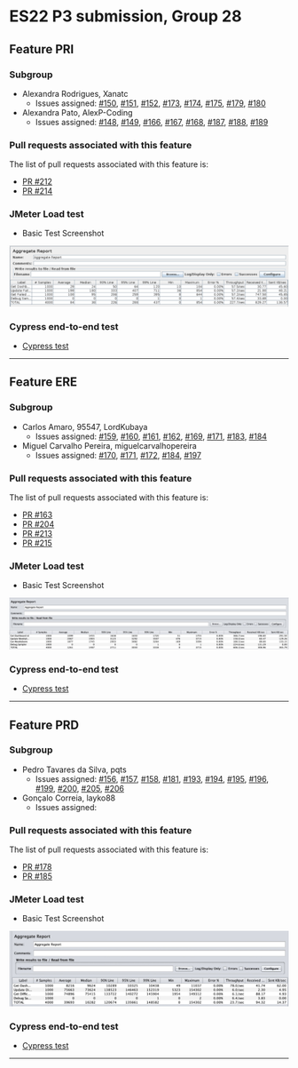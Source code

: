 # ES22 P3 submission, Group 28



## Feature PRI

### Subgroup
- Alexandra Rodrigues, Xanatc
    + Issues assigned: [#150](https://github.com/tecnico-softeng-2022/es22-28/issues/150), [#151](https://github.com/tecnico-softeng-2022/es22-28/issues/151), [#152](https://github.com/tecnico-softeng-2022/es22-28/issues/152), [#173](https://github.com/tecnico-softeng-2022/es22-28/issues/173), [#174](https://github.com/tecnico-softeng-2022/es22-28/issues/174), [#175](https://github.com/tecnico-softeng-2022/es22-28/issues/175), [#179](https://github.com/tecnico-softeng-2022/es22-28/issues/179), [#180](https://github.com/tecnico-softeng-2022/es22-28/issues/180)
- Alexandra Pato, AlexP-Coding
    + Issues assigned: [#148](https://github.com/tecnico-softeng-2022/es22-28/issues/148), [#149](https://github.com/tecnico-softeng-2022/es22-28/issues/149), [#166](https://github.com/tecnico-softeng-2022/es22-28/issues/166), [#167](https://github.com/tecnico-softeng-2022/es22-28/issues/167), [#168](https://github.com/tecnico-softeng-2022/es22-28/issues/168), [#187](https://github.com/tecnico-softeng-2022/es22-28/issues/187), [#188](https://github.com/tecnico-softeng-2022/es22-28/issues/188), [#189](https://github.com/tecnico-softeng-2022/es22-28/issues/189)

### Pull requests associated with this feature

The list of pull requests associated with this feature is:

- [PR #212](https://github.com/tecnico-softeng-2022/es22-28/pull/212)
- [PR #214](https://github.com/tecnico-softeng-2022/es22-28/pull/214)

### JMeter Load test

- Basic Test Screenshot

![Basic Test Screenshot](p3-images/PRI-basicTest.png)

### Cypress end-to-end test

- [Cypress test](https://github.com/tecnico-softeng-2022/es22-28/tree/develop/frontend/tests/e2e/specs/Dashboard/failedAnswers.js)

---


## Feature ERE

### Subgroup
- Carlos Amaro, 95547, LordKubaya
    + Issues assigned: [#159](https://github.com/tecnico-softeng-2022/es22-28/issues/159), [#160](https://github.com/tecnico-softeng-2022/es22-28/issues/160), [#161](https://github.com/tecnico-softeng-2022/es22-28/issues/161), [#162](https://github.com/tecnico-softeng-2022/es22-28/issues/162), [#169](https://github.com/tecnico-softeng-2022/es22-28/issues/169), [#171](https://github.com/tecnico-softeng-2022/es22-28/issues/171), [#183](https://github.com/tecnico-softeng-2022/es22-28/issues/183), [#184](https://github.com/tecnico-softeng-2022/es22-28/issues/184)
- Miguel Carvalho Pereira, miguelcarvalhopereira
    + Issues assigned: [#170](https://github.com/tecnico-softeng-2022/es22-28/issues/170), [#171](https://github.com/tecnico-softeng-2022/es22-28/issues/171), [#172](https://github.com/tecnico-softeng-2022/es22-28/issues/172), [#184](https://github.com/tecnico-softeng-2022/es22-28/issues/184), [#197](https://github.com/tecnico-softeng-2022/es22-28/issues/197)

### Pull requests associated with this feature

The list of pull requests associated with this feature is:

- [PR #163](https://github.com/tecnico-softeng-2022/es22-28/pull/163)
- [PR #204](https://github.com/tecnico-softeng-2022/es22-28/pull/204)
- [PR #213](https://github.com/tecnico-softeng-2022/es22-28/pull/213)
- [PR #215](https://github.com/tecnico-softeng-2022/es22-28/pull/215)

### JMeter Load test

- Basic Test Screenshot

![Basic Test Screenshot](p3-images/ERE-basicTest.jpeg)


### Cypress end-to-end test

- [Cypress test](https://github.com/tecnico-softeng-2022/es22-28/tree/develop/frontend/tests/e2e/specs/Dashboard/weeklyScores.js)

---



## Feature PRD

### Subgroup
- Pedro Tavares da Silva, pqts
    + Issues assigned: [#156](https://github.com/tecnico-softeng-2022/es22-28/issues/156), [#157](https://github.com/tecnico-softeng-2022/es22-28/issues/157), [#158](https://github.com/tecnico-softeng-2022/es22-28/issues/158), [#181](https://github.com/tecnico-softeng-2022/es22-28/issues/181), [#193](https://github.com/tecnico-softeng-2022/es22-28/issues/193), [#194](https://github.com/tecnico-softeng-2022/es22-28/issues/194), [#195](https://github.com/tecnico-softeng-2022/es22-28/issues/195), [#196](https://github.com/tecnico-softeng-2022/es22-28/issues/196), [#199](https://github.com/tecnico-softeng-2022/es22-28/issues/199), [#200](https://github.com/tecnico-softeng-2022/es22-28/issues/200), [#205](https://github.com/tecnico-softeng-2022/es22-28/issues/205), [#206](https://github.com/tecnico-softeng-2022/es22-28/issues/206)
- Gonçalo Correia, layko88
    + Issues assigned:

### Pull requests associated with this feature

The list of pull requests associated with this feature is:

- [PR #178](https://github.com/tecnico-softeng-2022/es22-28/pull/178)
- [PR #185](https://github.com/tecnico-softeng-2022/es22-28/pull/185)

### JMeter Load test

- Basic Test Screenshot

![Basic Test Screenshot](p3-images/PRD-basicTest.jpeg)

### Cypress end-to-end test

- [Cypress test](https://github.com/tecnico-softeng-2022/es22-28/tree/develop/frontend/tests/e2e/specs/Dashboard/difficultQuestions.js)

---
